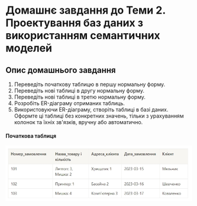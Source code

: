 # Домашнє завдання до Теми 2. Проектування баз даних з використанням семантичних моделей

## Опис домашнього завдання

1. Переведіть початкову таблицю в першу нормальну форму.
2. Переведіть нові таблиці в другу нормальну форму.
3. Переведіть нові таблиці в третю нормальну форму.
4. Розробіть ER-діаграму отриманих таблиць.
5. Використовуючи ER-діаграму, створіть таблиці в базі даних. Оформте ці таблиці без конкретних значень, тільки з урахуванням колонок та їхніх зв'язків, вручну або автоматично.

#### Початкова таблиця

![Table](./initial_table.jpg)
